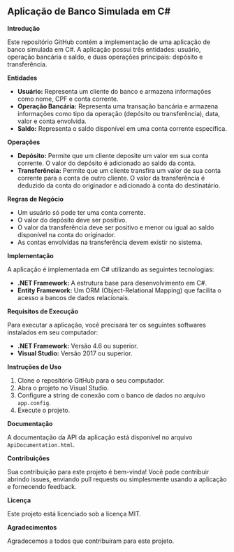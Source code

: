 ## Aplicação de Banco Simulada em C#

**Introdução**

Este repositório GitHub contém a implementação de uma aplicação de banco simulada em C#. A aplicação possui três entidades: usuário, operação bancária e saldo, e duas operações principais: depósito e transferência.

**Entidades**

* **Usuário:** Representa um cliente do banco e armazena informações como nome, CPF e conta corrente.
* **Operação Bancária:** Representa uma transação bancária e armazena informações como tipo da operação (depósito ou transferência), data, valor e conta envolvida.
* **Saldo:** Representa o saldo disponível em uma conta corrente específica.

**Operações**

* **Depósito:** Permite que um cliente deposite um valor em sua conta corrente. O valor do depósito é adicionado ao saldo da conta.
* **Transferência:** Permite que um cliente transfira um valor de sua conta corrente para a conta de outro cliente. O valor da transferência é deduzido da conta do originador e adicionado à conta do destinatário.

**Regras de Negócio**

* Um usuário só pode ter uma conta corrente.
* O valor do depósito deve ser positivo.
* O valor da transferência deve ser positivo e menor ou igual ao saldo disponível na conta do originador.
* As contas envolvidas na transferência devem existir no sistema.

**Implementação**

A aplicação é implementada em C# utilizando as seguintes tecnologias:

* **.NET Framework:** A estrutura base para desenvolvimento em C#.
* **Entity Framework:** Um ORM (Object-Relational Mapping) que facilita o acesso a bancos de dados relacionais.

**Requisitos de Execução**

Para executar a aplicação, você precisará ter os seguintes softwares instalados em seu computador:

* **.NET Framework:** Versão 4.6 ou superior.
* **Visual Studio:** Versão 2017 ou superior.

**Instruções de Uso**

1. Clone o repositório GitHub para o seu computador.
2. Abra o projeto no Visual Studio.
3. Configure a string de conexão com o banco de dados no arquivo `app.config`.
4. Execute o projeto.

**Documentação**

A documentação da API da aplicação está disponível no arquivo `ApiDocumentation.html`.

**Contribuições**

Sua contribuição para este projeto é bem-vinda! Você pode contribuir abrindo issues, enviando pull requests ou simplesmente usando a aplicação e fornecendo feedback.

**Licença**

Este projeto está licenciado sob a licença MIT.

**Agradecimentos**

Agradecemos a todos que contribuíram para este projeto.
